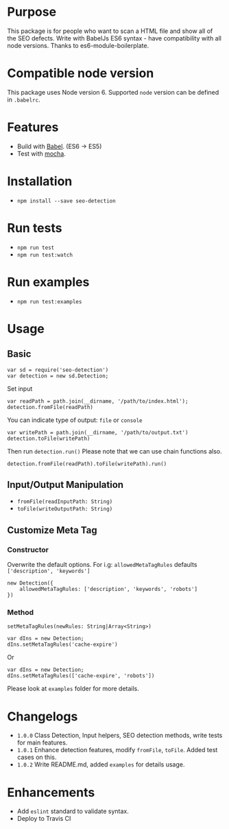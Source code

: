 # Purpose
This package is for people who want to scan a HTML file and show all of the SEO defects.
Write with BabelJs ES6 syntax - have compatibility with all node versions.
Thanks to es6-module-boilerplate.

# Compatible node version
This package uses Node version 6. Supported `node` version can be defined in `.babelrc`. 

# Features
* Build with [Babel](https://babeljs.io). (ES6 -> ES5)
* Test with [mocha](https://mochajs.org).

# Installation
- `npm install --save seo-detection`

# Run tests
- `npm run test`
- `npm run test:watch`

# Run examples
- `npm run test:examples`

# Usage
## Basic
```
var sd = require('seo-detection')
var detection = new sd.Detection;
```
Set input
```
var readPath = path.join(__dirname, '/path/to/index.html');
detection.fromFile(readPath)
```
You can indicate type of output: `file` or `console`
```
var writePath = path.join(__dirname, '/path/to/output.txt')
detection.toFile(writePath)
```
Then run `detection.run()`
Please note that we can use chain functions also.
```
detection.fromFile(readPath).toFile(writePath).run()
```

## Input/Output Manipulation
- `fromFile(readInputPath: String)`
- `toFile(writeOutputPath: String)`

## Customize Meta Tag
### Constructor
Overwrite the default options. For i.g: `allowedMetaTagRules` defaults `['description', 'keywords']`
```
new Detection({
    allowedMetaTagRules: ['description', 'keywords', 'robots']
})
```
### Method
`setMetaTagRules(newRules: String|Array<String>)`
```
var dIns = new Detection;
dIns.setMetaTagRules('cache-expire')
```
Or
```
var dIns = new Detection;
dIns.setMetaTagRules(['cache-expire', 'robots'])
```

Please look at `examples` folder for more details.

# Changelogs
- `1.0.0` Class Detection, Input helpers, SEO detection methods, write tests for main features.
- `1.0.1` Enhance detection features, modify `fromFile`, `toFile`. Added test cases on this.
- `1.0.2` Write README.md, added `examples` for details usage.

# Enhancements
- Add `eslint` standard to validate syntax.
- Deploy to Travis CI